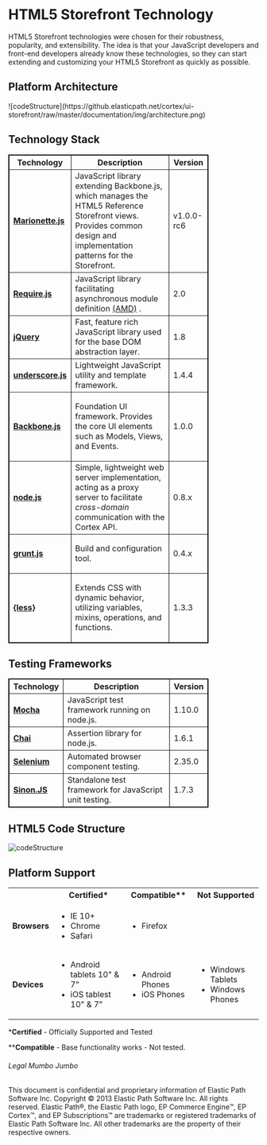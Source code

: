 HTML5 Storefront Technology
====================
HTML5 Storefront technologies were chosen for their robustness, popularity, and extensibility.
The idea is that your JavaScript developers and front-end developers already know these technologies, so they can start extending and customizing your HTML5 Storefront as quickly as possible.

<h2 id="platformArchitecture">Platform Architecture</h2>
![codeStructure](https://github.elasticpath.net/cortex/ui-storefront/raw/master/documentation/img/architecture.png)

Technology Stack
---------------------
<table border="1" cellpadding="3" cellspacing="0" style="; width: 80%; border: 1px solid #000000">
<tbody>
<tr>
<th align="center" valign="middle">Technology</th>
<th align="center" valign="middle">Description</th>
<th align="center" valign="middle">Version</th>
</tr>
<tr>
<td><strong><a href="http://marionettejs.com/">Marionette.js</a></strong></td>
<td>JavaScript library extending Backbone.js, which manages the HTML5 Reference Storefront views.
Provides common design and implementation patterns for the Storefront.</td>
<td>v1.0.0-rc6</td>
</tr>
<tr>
<td><strong><a href="http://requirejs.org/">Require.js</a></strong></td>
<td>JavaScript library facilitating asynchronous module definition <a href="http://en.wikipedia.org/wiki/Asynchronous_module_definition">(AMD)</a> .
</td>
<td>2.0</td>
</tr>
<tr>
<td><strong><a href="http://jquery.com/">jQuery</a></strong></td>
<td>Fast, feature rich JavaScript library used for the base DOM abstraction layer.</td>
<td>1.8</td>
</tr>
<tr>
<td><strong><a href="http://underscorejs.org/">underscore.js</a></strong></td>
<td>Lightweight JavaScript utility and template framework.</td>
<td>1.4.4</td>
</tr>
<tr>
<td><strong><a href="http://backbonejs.org/">Backbone.js</a></strong></td>
<td>
<p>Foundation UI framework. Provides the core UI elements such as Models, Views, and Events.</p>
</td>
<td>1.0.0</td>
</tr>
<td><strong><a href="http://nodejs.org/">node.js</a></strong></td>
<td>Simple, lightweight web server implementation, acting as a proxy server to facilitate <em>cross-domain</em> communication with the Cortex API.
<td>0.8.x</td>
</tr>
<tr>
<td><strong><a href="http://gruntjs.com/">grunt.js</a></strong></td>
<td>
<p>Build and configuration tool.</p>
</td>
<td>0.4.x</td>
</tr>
<tr>
<td><strong><a href="http://lesscss.org/">{less}</a></strong></td>
<td>
<p>Extends CSS with dynamic behavior, utilizing variables, mixins, operations, and functions.</p>
</td>
<td>1.3.3</td>
</tr>
</tbody>
</table>

Testing Frameworks
---------------------
<table border="1" cellpadding="3" cellspacing="0" style="; width: 80%; border: 1px solid #000000">
<tbody>
<tr>
<th align="center" valign="middle">Technology</th>
<th align="center" valign="middle">Description</th>
<th align="center" valign="middle">Version</th>
</tr>
<tr>
<td><strong><a href="http://visionmedia.github.io/mocha/">Mocha</a></strong></td>
<td>JavaScript test framework running on node.js.</td>
<td>1.10.0</td>
</tr>
<tr>
<td><strong><a href="http://chaijs.com/">Chai</a></strong></td>
<td>Assertion library for node.js.</td>
<td>1.6.1</td>
</tr>
<tr>
<td><strong><a href="http://www.seleniumhq.org/projects/webdriver/">Selenium</a></strong></td>
<td>Automated browser component testing.</td>
<td>2.35.0</td>
</tr>
<tr>
<td><strong><a href="http://sinonjs.org/">Sinon.JS</a></strong></td>
<td>Standalone test framework for JavaScript unit testing.</td>
<td>1.7.3</td>
</tr>
</tbody>
</table>

HTML5 Code Structure
---------------------
![codeStructure](https://github.elasticpath.net/cortex/ui-storefront/raw/master/documentation/img/fileStructure.png)

Platform Support
---------------------
<table>
<tbody>
<tr align="center">
<th align="center" valign="middle"></th>
<th align="center" valign="middle">Certified*</th>
<th align="center" valign="middle">Compatible**</th>
<th align="center" valign="middle">Not Supported</th>
</tr>
<tr>
<td ><strong>Browsers</strong></td>
<td>
<ul>
<li>IE 10+</li>
<li>Chrome</li>
<li>Safari</li>
</ul>
</td>
<td>
<ul>
<li>Firefox</li>
</ul>
</td>
<td></td>
</tr>
<tr>
<td><strong>Devices</strong></td>
<td>
<ul>
<li>Android tablets 10" & 7"</li>
<li>iOS tablest 10" & 7"</li>
</ul>
</td>
<td>
<ul>
<li>Android Phones</li>
<li>iOS Phones</li>
</ul>
</td>
<td>
<ul>
<li>Windows Tablets</li>
<li>Windows Phones</li>
</ul>
</td>
</tr>
</tbody>
</table>
*<b>Certified</b> - Officially Supported and Tested

**<b>Compatible</b> - Base functionality works - Not tested.


###### Legal Mumbo Jumbo
This document is confidential and proprietary information of Elastic Path Software Inc. Copyright © 2013 Elastic Path Software Inc. All rights reserved. Elastic Path®, the Elastic Path logo, EP Commerce Engine™, EP Cortex™, and EP Subscriptions™ are trademarks or registered trademarks of Elastic Path Software Inc. All other trademarks are the property of their respective owners.
